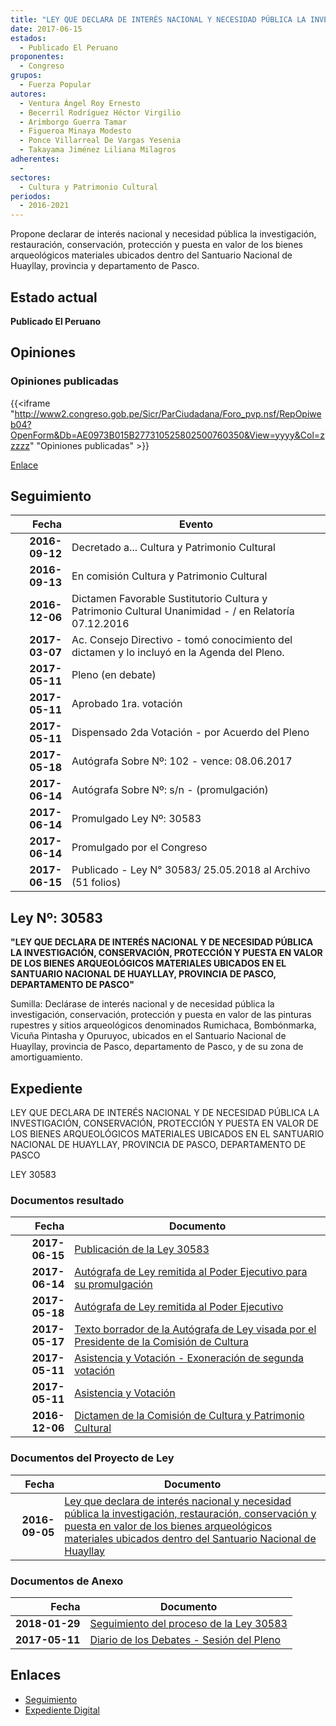 ```yaml
---
title: "LEY QUE DECLARA DE INTERÉS NACIONAL Y NECESIDAD PÚBLICA LA INVESTIGACIÓN, RESTAURACIÓN, CONSERVACIÓN Y PUESTA EN VALOR DE LOS BIENES ARQUEOLÓGICOS MATERIALES UBICADOS DENTRO DEL SANTUARIO NACIONAL DE HUAYLLAY"
date: 2017-06-15
estados: 
  - Publicado El Peruano
proponentes: 
  - Congreso
grupos: 
  - Fuerza Popular
autores: 
  - Ventura Ángel Roy Ernesto
  - Becerril Rodríguez Héctor Virgilio
  - Arimborgo Guerra Tamar
  - Figueroa Minaya Modesto
  - Ponce Villarreal De Vargas Yesenia
  - Takayama Jiménez Liliana Milagros
adherentes: 
  - 
sectores: 
  - Cultura y Patrimonio Cultural
periodos: 
  - 2016-2021
---
```


Propone declarar de interés nacional y necesidad pública la investigación, restauración, conservación, protección y puesta en valor de los bienes arqueológicos materiales ubicados dentro del Santuario Nacional de Huayllay, provincia y departamento de Pasco.


## Estado actual

**Publicado El Peruano**

## Opiniones

### Opiniones publicadas

{{<iframe "http://www2.congreso.gob.pe/Sicr/ParCiudadana/Foro_pvp.nsf/RepOpiweb04?OpenForm&Db=AE0973B015B277310525802500760350&View=yyyy&Col=zzzzz" "Opiniones publicadas" >}}

[Enlace](http://www2.congreso.gob.pe/Sicr/ParCiudadana/Foro_pvp.nsf/RepOpiweb04?OpenForm&Db=AE0973B015B277310525802500760350&View=yyyy&Col=zzzzz)

## Seguimiento

| Fecha | Evento |
|------:|--------|
| **2016-09-12** | Decretado a... Cultura y Patrimonio Cultural|
| **2016-09-13** | En comisión Cultura y Patrimonio Cultural|
| **2016-12-06** | Dictamen Favorable Sustitutorio Cultura y Patrimonio Cultural Unanimidad - / en Relatoría 07.12.2016|
| **2017-03-07** | Ac. Consejo Directivo - tomó conocimiento del dictamen y lo incluyó en la Agenda del Pleno.|
| **2017-05-11** | Pleno (en debate)|
| **2017-05-11** | Aprobado 1ra. votación|
| **2017-05-11** | Dispensado 2da Votación - por Acuerdo del Pleno|
| **2017-05-18** | Autógrafa Sobre Nº: 102 - vence: 08.06.2017|
| **2017-06-14** | Autógrafa Sobre Nº: s/n - (promulgación)|
| **2017-06-14** | Promulgado Ley Nº: 30583|
| **2017-06-14** | Promulgado por el Congreso|
| **2017-06-15** | Publicado - Ley N° 30583/ 25.05.2018 al Archivo (51 folios)|

## Ley Nº: 30583

**"LEY QUE DECLARA DE INTERÉS NACIONAL Y DE NECESIDAD PÚBLICA LA INVESTIGACIÓN, CONSERVACIÓN, PROTECCIÓN Y PUESTA EN VALOR DE LOS BIENES ARQUEOLÓGICOS MATERIALES UBICADOS EN EL SANTUARIO NACIONAL DE HUAYLLAY, PROVINCIA DE PASCO, DEPARTAMENTO DE PASCO"**

Sumilla: Declárase de interés nacional y de necesidad pública la investigación, conservación, protección y puesta en valor de las pinturas rupestres y sitios arqueológicos denominados Rumichaca, Bombónmarka, Vicuña Pintasha y Opuruyoc, ubicados en el Santuario Nacional de Huayllay, provincia de Pasco, departamento de Pasco, y de su zona de amortiguamiento.


## Expediente

LEY QUE DECLARA DE INTERÉS NACIONAL Y DE NECESIDAD PÚBLICA LA INVESTIGACIÓN, CONSERVACIÓN, PROTECCIÓN Y PUESTA EN VALOR DE LOS BIENES ARQUEOLÓGICOS MATERIALES UBICADOS EN EL SANTUARIO NACIONAL DE HUAYLLAY, PROVINCIA DE PASCO, DEPARTAMENTO DE PASCO

LEY 30583


### Documentos resultado

| Fecha | Documento |
|------:|--------|
| **2017-06-15** | [Publicación de la Ley 30583](http://www.leyes.congreso.gob.pe/Documentos/2016_2021/ADLP/Normas_Legales/30583-LEY.pdf) |
| **2017-06-14** | [Autógrafa de Ley remitida al Poder Ejecutivo para su promulgación](http://www.leyes.congreso.gob.pe/Documentos/2016_2021/Autografas/Ley_y_de_Resolucion_Legislativa/AU0020720170614.pdf) |
| **2017-05-18** | [Autógrafa de Ley remitida al Poder Ejecutivo](http://www.leyes.congreso.gob.pe/Documentos/2016_2021/Autografas/Ley_y_de_Resolucion_Legislativa/AU0020720170518.pdf) |
| **2017-05-17** | [Texto borrador de la Autógrafa de Ley visada por el Presidente de la Comisión de Cultura](http://www.leyes.congreso.gob.pe/Documentos/2016_2021/Texto_Borrador_de_Autografa/BAU0020720170517.pdf) |
| **2017-05-11** | [Asistencia y Votación - Exoneración de segunda votación](http://www.leyes.congreso.gob.pe/Documentos/2016_2021/Asistencia_y_Votacion/Proyectos_de_Ley/Exoneracion_de_Segunda_Votacion/ESV0020720170511.pdf) |
| **2017-05-11** | [Asistencia y Votación](http://www.leyes.congreso.gob.pe/Documentos/2016_2021/Asistencia_y_Votacion/Proyectos_de_Ley/AV0020720170511.pdf) |
| **2016-12-06** | [Dictamen de la Comisión de Cultura y Patrimonio Cultural](http://www.leyes.congreso.gob.pe/Documentos/2016_2021/Dictamenes/Proyectos_de_Ley/00207DC05MAY20161206.pdf) |

### Documentos del Proyecto de Ley

| Fecha | Documento |
|------:|--------|
| **2016-09-05** | [Ley que declara de interés nacional y necesidad pública la investigación, restauración, conservación y puesta en valor de los bienes arqueológicos materiales ubicados dentro del Santuario Nacional de Huayllay](http://www.leyes.congreso.gob.pe/Documentos/2016_2021/Proyectos_de_Ley_y_de_Resoluciones_Legislativas/PL0020720160905..pdf) |

### Documentos de Anexo

| Fecha | Documento |
|------:|--------|
| **2018-01-29** | [Seguimiento del proceso de la Ley 30583](http://www.leyes.congreso.gob.pe/Documentos/2016_2021/Seguimiento_de_Proyectos_de_Ley/00207PL20180129.pdf) |
| **2017-05-11** | [Diario de los Debates - Sesión del Pleno](http://www.leyes.congreso.gob.pe/Documentos/2016_2021/ADLP/Diario_Debates/30583_DD.pdf) |

## Enlaces 

- [Seguimiento](http://www2.congreso.gob.pe/Sicr/TraDocEstProc/CLProLey2016.nsf/f7fff46988ca05b1052578e100829cc7/3d5177446082d364052580250078e4a5?OpenDocument)
- [Expediente Digital](http://www2.congreso.gob.pehttp://www2.congreso.gob.pe/Sicr/TraDocEstProc/CLProLey2016.nsf/f7fff46988ca05b1052578e100829cc7/3d5177446082d364052580250078e4a5?OpenDocument&Click=05257FB7005EB655.eb71d0cf91d8294e05256cdf006b5706/$Body/0.1C6C)
